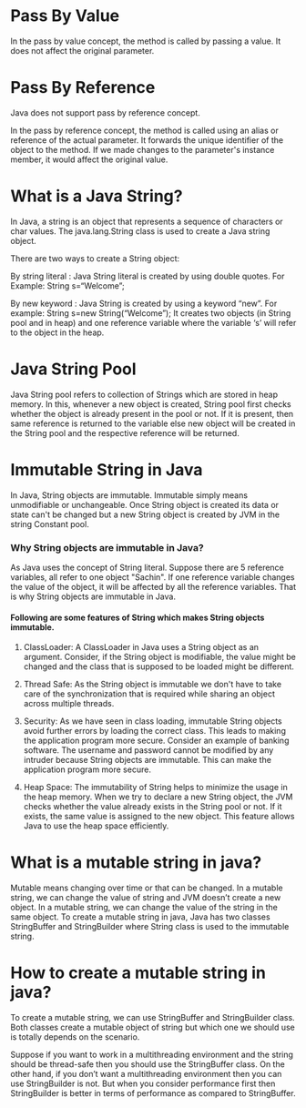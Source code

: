 # Pass By Value
In the pass by value concept, the method is called by passing a value. It does not affect the original parameter.

# Pass By Reference
Java does not support pass by reference concept.

In the pass by reference concept, the method is called using an alias or reference of the actual parameter. It forwards 
the unique identifier of the object to the method. If we made changes to the parameter's instance member, it would 
affect the original value.

# What is a Java String? 
In Java, a string is an object that represents a sequence of characters or char values. The java.lang.String class is 
used to create a Java string object.

There are two ways to create a String object:

By string literal : Java String literal is created by using double quotes.
For Example: String s=“Welcome”;  

By new keyword : Java String is created by using a keyword “new”.
For example: String s=new String(“Welcome”);
It creates two objects (in String pool and in heap) and one reference variable where the variable ‘s’ will refer to the 
object in the heap.

# Java String Pool
Java String pool refers to collection of Strings which are stored in heap memory. In this, whenever a new object is
created, String pool first checks whether the object is already present in the pool or not. If it is present, then same
reference is returned to the variable else new object will be created in the String pool and the respective reference
will be returned.

# Immutable String in Java
In Java, String objects are immutable. Immutable simply means unmodifiable or unchangeable.
Once String object is created its data or state can't be changed but a new String object is created by JVM in the string
Constant pool.

### Why String objects are immutable in Java?
As Java uses the concept of String literal. Suppose there are 5 reference variables, all refer to one object "Sachin".
If one reference variable changes the value of the object, it will be affected by all the reference variables.
That is why String objects are immutable in Java.

#### Following are some features of String which makes String objects immutable.

1. ClassLoader:
   A ClassLoader in Java uses a String object as an argument. Consider, if the String object is modifiable,
   the value might be changed and the class that is supposed to be loaded might be different.

2. Thread Safe:
   As the String object is immutable we don't have to take care of the synchronization that is required while sharing an
   object across multiple threads.

3. Security:
   As we have seen in class loading, immutable String objects avoid further errors by loading the correct class. This leads
   to making the application program more secure. Consider an example of banking software. The username and password cannot
   be modified by any intruder because String objects are immutable. This can make the application program more secure.

4. Heap Space: The immutability of String helps to minimize the usage in the heap memory. When we try to declare a new String object,
   the JVM checks whether the value already exists in the String pool or not. If it exists, the same value is assigned to
   the new object. This feature allows Java to use the heap space efficiently.

# What is a mutable string in java?

Mutable means changing over time or that can be changed. In a mutable string, we can change the value of string and JVM 
doesn’t create a new object. In a mutable string, we can change the value of the string in the same object. To create a 
mutable string in java, Java has two classes StringBuffer and StringBuilder where String class is used to the immutable 
string.

# How to create a mutable string in java?
To create a mutable string, we can use StringBuffer and StringBuilder class. Both classes create a mutable object of 
string but which one we should use is totally depends on the scenario.

Suppose if you want to work in a multithreading environment and the string should be thread-safe then you should use the
StringBuffer class. 
On the other hand, if you don’t want a multithreading environment then you can use StringBuilder is not.
But when you consider performance first then StringBuilder is better in terms of performance as compared to StringBuffer.


 